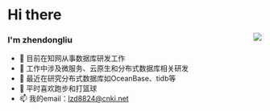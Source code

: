 # Hi there
<img align="right" src="https://github-readme-stats.vercel.app/api?username=cnkidong&show_icons=true&theme=radical"/>

### I'm zhendongliu
- 👋 目前在知网从事数据库研发工作
- 👀 工作中涉及微服务、云原生和分布式数据库相关研发
- 🌱 最近在研究分布式数据库如OceanBase、tidb等
- 💞️ 平时喜欢跑步和打篮球
- 📫 我的email：lzd8824@cnki.net



